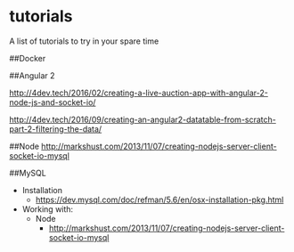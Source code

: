 # tutorials
A list of tutorials to try in your spare time




##Docker


##Angular 2

http://4dev.tech/2016/02/creating-a-live-auction-app-with-angular-2-node-js-and-socket-io/

http://4dev.tech/2016/09/creating-an-angular2-datatable-from-scratch-part-2-filtering-the-data/


##Node 
http://markshust.com/2013/11/07/creating-nodejs-server-client-socket-io-mysql


##MySQL

 * Installation 
   * https://dev.mysql.com/doc/refman/5.6/en/osx-installation-pkg.html
 * Working with:
   * Node
     * http://markshust.com/2013/11/07/creating-nodejs-server-client-socket-io-mysql
